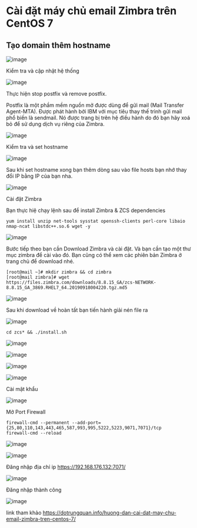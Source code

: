 # Cài đặt máy chủ email Zimbra trên CentOS 7

## Tạo domain thêm hostname

![image](https://user-images.githubusercontent.com/62273292/163558486-fd9ee3ec-09d5-4d63-9039-55c5bcf40c1d.png)



Kiểm tra và cập nhật hệ thống

![image](https://user-images.githubusercontent.com/62273292/161475698-f4c0c469-442e-4cfa-b74d-da41ab11ab26.png)

Thực hiện stop postfix và remove postfix.


Postfix là một phầm mềm nguồn mở được dùng để gửi mail (Mail Transfer Agent-MTA). Được phát hành bởi IBM với mục tiêu thay thế trình gửi mail phổ biến là sendmail. Nó được trang bị trên hệ điều hành do đó bạn hãy xoá bỏ để sử dụng dịch vụ riêng của Zimbra.

![image](https://user-images.githubusercontent.com/62273292/161476051-2fc65c98-1ea3-4482-bfc5-a1d63f1c0213.png)

Kiểm tra và set hostname

![image](https://user-images.githubusercontent.com/62273292/161476432-78f166a5-2bca-4cf1-a905-9bb6cc624f2b.png)

Sau khi set hostname xong bạn thêm dòng sau vào file hosts bạn nhớ thay đổi IP bằng IP của bạn nha.

![image](https://user-images.githubusercontent.com/62273292/161476885-3c1987ce-7dfa-4ec4-abad-59400e2add55.png)

Cài đặt Zimbra

Bạn thực hiệ chạy lệnh sau để install Zimbra & ZCS dependencies

`yum install unzip net-tools sysstat openssh-clients perl-core libaio nmap-ncat libstdc++.so.6 wget -y`

![image](https://user-images.githubusercontent.com/62273292/161488070-95c51758-dbaa-443d-9425-6db3371bff00.png)

Bước tiếp theo bạn cần Download Zimbra và cài đặt. Và bạn cần tạo một thư mục zimbra để cài vào đó. Bạn cũng có thể xem các phiên bản Zimbra ở trang chủ để download nhé.

```
[root@mail ~]# mkdir zimbra && cd zimbra
[root@mail zimbra]# wget https://files.zimbra.com/downloads/8.8.15_GA/zcs-NETWORK-8.8.15_GA_3869.RHEL7_64.20190918004220.tgz.md5
```
![image](https://user-images.githubusercontent.com/62273292/161487987-5d89cb45-21cc-4220-82bd-a18586464f57.png)

Sau khi download về hoàn tất bạn tiến hành giải nén file ra


![image](https://user-images.githubusercontent.com/62273292/161488253-cc08b19a-da05-4b2a-a300-8456f7e5c3b1.png)


`cd zcs* && ./install.sh`

![image](https://user-images.githubusercontent.com/62273292/161488441-c43114d4-6493-4eb5-8dd4-51af1c338eff.png)


![image](https://user-images.githubusercontent.com/62273292/161488721-5f9c0dad-1732-47e1-b462-391cec4d0e8e.png)


![image](https://user-images.githubusercontent.com/62273292/161512593-a28614c1-21a1-4733-bf25-592f89d98ef8.png)

![image](https://user-images.githubusercontent.com/62273292/161916201-dc046be5-ca68-4245-a731-00a3bd2467a8.png)

Cài mật khẩu

![image](https://user-images.githubusercontent.com/62273292/161949529-191bf480-ce3e-4e4b-822e-19fe98ac0273.png)


Mở Port Firewall

```
firewall-cmd --permanent --add-port={25,80,110,143,443,465,587,993,995,5222,5223,9071,7071}/tcp
firewall-cmd --reload
```


![image](https://user-images.githubusercontent.com/62273292/161916801-9739bb2d-630e-4b00-bac9-b5eea94e7133.png)



![image](https://user-images.githubusercontent.com/62273292/161935282-e0fc3e16-d24d-4d54-a8cb-f4306b84b818.png)


Đăng nhập địa chỉ ip https://192.168.176.132:7071/

![image](https://user-images.githubusercontent.com/62273292/163558723-647df287-910a-47b1-9d10-7212ac87466c.png)

Đăng nhập thành công

![image](https://user-images.githubusercontent.com/62273292/163558846-8a1ac637-a6c9-4d20-94a6-8e5d01c55eb5.png)




link tham khảo https://dotrungquan.info/huong-dan-cai-dat-may-chu-email-zimbra-tren-centos-7/










